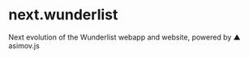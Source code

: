 next.wunderlist
===============

Next evolution of the Wunderlist webapp and website, powered by ▲ asimov.js
